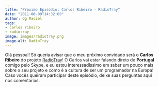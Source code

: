 ```yaml
---
title: "Próximo Episódio: Carlos Ribeiro - RadioTray"
date: "2011-08-09T14:32:00"
author: Og Maciel
tags:
- carlos ribeiro
- radiotray
image: images/radiotray.png
image-alt: RadioTray
---
```


Olá pessoal! Só queria avisar que o meu próximo convidado será o **Carlos
Ribeiro** do projeto [RadioTray](http://radiotray.sourceforge.net/)! O Carlos
vai estar falando direto de **Portugal** comigo pelo Skype, e eu estou
interessadíssimo em saber um pouco mais sobre o seu projeto e como é a cultura
de ser um programador na Europa! Caso vocês queiram participar deste episódio,
deixe suas perguntas aqui nos comentários.
